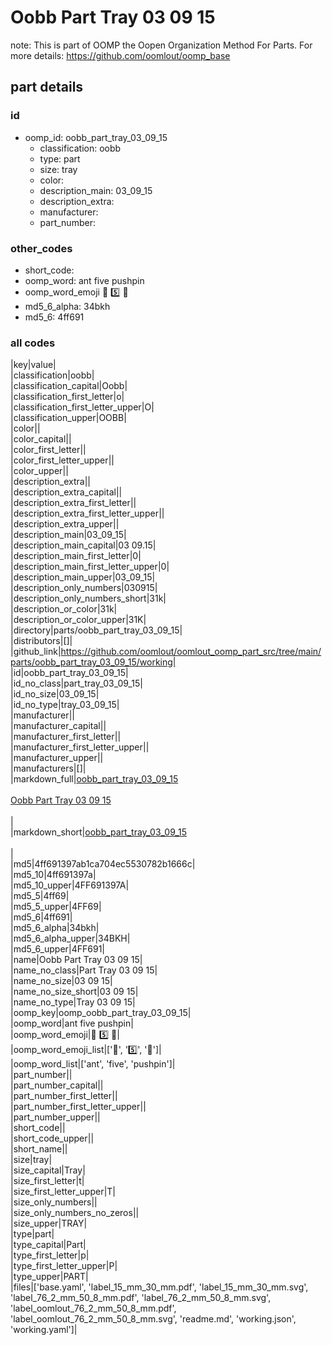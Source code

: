 # Oobb Part Tray 03 09 15  

note: This is part of OOMP the Oopen Organization Method For Parts. For more details: https://github.com/oomlout/oomp_base

##  part details





### id
* oomp_id: oobb_part_tray_03_09_15
  * classification: oobb
  * type: part
  * size: tray
  * color: 
  * description_main: 03_09_15
  * description_extra: 
  * manufacturer: 
  * part_number: 

### other_codes
* short_code: 
* oomp_word: ant five pushpin
* oomp_word_emoji :ant: :five: :pushpin:
* md5_6_alpha: 34bkh
* md5_6: 4ff691

### all codes 
|key|value|  
|classification|oobb|  
|classification_capital|Oobb|  
|classification_first_letter|o|  
|classification_first_letter_upper|O|  
|classification_upper|OOBB|  
|color||  
|color_capital||  
|color_first_letter||  
|color_first_letter_upper||  
|color_upper||  
|description_extra||  
|description_extra_capital||  
|description_extra_first_letter||  
|description_extra_first_letter_upper||  
|description_extra_upper||  
|description_main|03_09_15|  
|description_main_capital|03 09.15|  
|description_main_first_letter|0|  
|description_main_first_letter_upper|0|  
|description_main_upper|03_09_15|  
|description_only_numbers|030915|  
|description_only_numbers_short|31k|  
|description_or_color|31k|  
|description_or_color_upper|31K|  
|directory|parts/oobb_part_tray_03_09_15|  
|distributors|[]|  
|github_link|https://github.com/oomlout/oomlout_oomp_part_src/tree/main/parts/oobb_part_tray_03_09_15/working|  
|id|oobb_part_tray_03_09_15|  
|id_no_class|part_tray_03_09_15|  
|id_no_size|03_09_15|  
|id_no_type|tray_03_09_15|  
|manufacturer||  
|manufacturer_capital||  
|manufacturer_first_letter||  
|manufacturer_first_letter_upper||  
|manufacturer_upper||  
|manufacturers|[]|  
|markdown_full|[oobb_part_tray_03_09_15](https://github.com/oomlout/oomlout_oomp_part_src/tree/main/parts/oobb_part_tray_03_09_15/working)<br>[](https://github.com/oomlout/oomlout_oomp_part_src/tree/main/parts/oobb_part_tray_03_09_15/working)<br>[Oobb Part Tray 03 09 15](https://github.com/oomlout/oomlout_oomp_part_src/tree/main/parts/oobb_part_tray_03_09_15/working)<br><br>|  
|markdown_short|[oobb_part_tray_03_09_15](https://github.com/oomlout/oomlout_oomp_part_src/tree/main/parts/oobb_part_tray_03_09_15/working)<br><br>|  
|md5|4ff691397ab1ca704ec5530782b1666c|  
|md5_10|4ff691397a|  
|md5_10_upper|4FF691397A|  
|md5_5|4ff69|  
|md5_5_upper|4FF69|  
|md5_6|4ff691|  
|md5_6_alpha|34bkh|  
|md5_6_alpha_upper|34BKH|  
|md5_6_upper|4FF691|  
|name|Oobb Part Tray 03 09 15|  
|name_no_class|Part Tray 03 09 15|  
|name_no_size|03 09 15|  
|name_no_size_short|03 09 15|  
|name_no_type|Tray 03 09 15|  
|oomp_key|oomp_oobb_part_tray_03_09_15|  
|oomp_word|ant five pushpin|  
|oomp_word_emoji|:ant: :five: :pushpin:|  
|oomp_word_emoji_list|[':ant:', ':five:', ':pushpin:']|  
|oomp_word_list|['ant', 'five', 'pushpin']|  
|part_number||  
|part_number_capital||  
|part_number_first_letter||  
|part_number_first_letter_upper||  
|part_number_upper||  
|short_code||  
|short_code_upper||  
|short_name||  
|size|tray|  
|size_capital|Tray|  
|size_first_letter|t|  
|size_first_letter_upper|T|  
|size_only_numbers||  
|size_only_numbers_no_zeros||  
|size_upper|TRAY|  
|type|part|  
|type_capital|Part|  
|type_first_letter|p|  
|type_first_letter_upper|P|  
|type_upper|PART|  
|files|['base.yaml', 'label_15_mm_30_mm.pdf', 'label_15_mm_30_mm.svg', 'label_76_2_mm_50_8_mm.pdf', 'label_76_2_mm_50_8_mm.svg', 'label_oomlout_76_2_mm_50_8_mm.pdf', 'label_oomlout_76_2_mm_50_8_mm.svg', 'readme.md', 'working.json', 'working.yaml']|  
